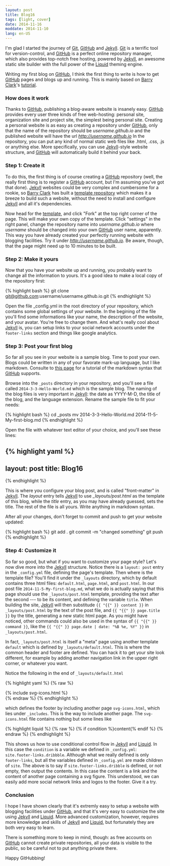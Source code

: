 ```yaml
---
layout: post
title: Blog16
tags: [light, cover]
date: 2014-11-16
moddate: 2014-11-10
lang: en-US
---
```


I'm glad I started the journey of [Git], [GitHub] and [Jekyll]. [Git] is a terrific tool for version-control, and [GitHub] is a perfect online repository manager, which also provides top-notch free hosting, powered by [Jekyll], an awesome static site builder with the full power of the [Liquid] theming engine.

Writing my first blog on [GitHub], I think the first thing to write is how to get [GitHub] pages and blogs up and running. This is mainly based on [Barry Clark]'s [tutorial](http://www.smashingmagazine.com/2014/08/01/build-blog-jekyll-github-pages/).

### How does it work
Thanks to [GitHub], publishing a blog-aware website is insanely easy. [GitHub] provides every user three kinds of free web-hosting: personal site, organization site and project site, the simplest being personal site. Creating a personal website is as easy as creating a repository under [GitHub], only that the name of the repository should be _username.github.io_ and the published website will have the url _http://username.github.io_ In the repository, you can put any kind of normal static web files like .html, .css, .js or anything else. More specifically, you can use [Jekyll]-style website structure, and [GitHub] will automatically build it behind your back.

### Step 1: Create it
To do this, the first thing is of course creating a [GitHub] repository (well, the really first thing is to register a [GitHub] account, but I'm assuming you've got that done). [Jekyll] websites could be very complex and cumbersome for a rookie, so [Barry Clark] has built a [template repository][Jekyll-Now] which makes it a breeze to build such a website, without the need to install and configure [Jekyll] and all it's dependencies.

Now head for the [template][Jekyll-Now], and click "Fork" at the top right corner of the page. This will make your own copy of the template. Click "settings" in the right panel, change the repository name into _username.github.io_ where _username_ should be changed into your own [GitHub] user name, apparently. This way you have already created your perfectly running website with blogging facilities. Try it under _http://username.github.io_. Be aware, though, that the page might need up to 10 minutes to be built.

### Step 2: Make it yours
Now that you have your website up and running, you probably want to change all the information to yours. It's a good idea to make a local copy of the repository first:

{% highlight bash %}
git clone git@github.com:username/username.github.io.git
{% endhighlight %}

Open the file _config.yml in the root directory of your repository, which contains some global settings of your website. In the begining of the file you'll find some informations like your name, the description of the website, and your avatar. You're free to change them. And what's really cool about [Jekyll] is, you can setup links to your social network accounts under the `footer-links` section and things like google analytics.

### Step 3: Post your first blog
So far all you see in your website is a sample blog. Time to post your own. Blogs could be written in any of your favorate mark-up language, but I like markdown. Consulte to [this page](https://guides.github.com/features/mastering-markdown/) for a tutorial of the markdown syntax that [GitHub] supports.

Browse into the `_posts` directory in your repository, and you'll see a file called `2014-3-3-Hello-World.md` which is the sample blog. The naming of the blog files is very important in [Jekyll]: the date as YYYY-M-D, the title of the blog, and the language extension. Rename the sample file to fit your needs:

{% highlight bash %}
cd _posts
mv 2014-3-3-Hello-World.md 2014-11-5-My-first-blog.md
{% endhighlight %}

Open the file with whatever text editor of your choice, and you'll see these lines:

{% highlight yaml %}
---
layout: post
title: Blog16
---
{% endhighlight %}

This is where you configure your blog post, and is called "front-matter" in [Jekyll]. The _layout_ entry tells [Jekyll] to use *_layouts/post.html* as the template of this blog, while the _title_ entry, as you may have already guessed, sets the title. The rest of the file is all yours. Write anything in markdown syntax.

After all your changes, don't forget to commit and push to get your website updated:

{% highlight bash %}
git add .
git commit -m "changed something"
git push
{% endhighlight %}

### Step 4: Customize it
So far so good, but what if you want to customize your page style? Let's now dive more into the [Jekyll] structure. Notice there is a `layout: post` entry in the `_config.yml` file, defining the page's template. Then where is the template file? You'll find it under the `_layouts` directory, which by default contains three html files: `default.html`, `page.html`, and `post.html`. In our post file `2014-11-5-My-first-blog.md`, what we do is actually saying that this page should use the `_layouts/post.html` template, providing the text after the second --- to be its content, and defining the variable `title`. When building the site, [Jekyll] will then substitude `{{ "{{" }} content }}` in `_layouts/post.html` by the text of the post file, and `{{ "{{" }} page.title }}` by the title, generating a new static html page. As you might have noticed, other commands could also be used in the syntax of `{{ "{{" }} command }}`, like the `{{ "{{" }} page.date | date: "%B %e, %Y" }}` in `_layouts/post.html`. 

In fact, `_layouts/post.html` is itself a "meta" page using another template `default` which is defined by `_layouts/default.html`. This is where the common header and footer are defined. You can hack it to get your site look different, for example by adding another navigation link in the upper right corner, or whatever you want.

Notice the following in the end of `_layouts/default.html`

{% highlight yaml %}
{% raw %}
<footer class="footer">
  {% include svg-icons.html %}
</footer>
{% endraw %}
{% endhighlight %}

which defines the footer by including another page `svg-icons.html`, which lies under `_includes`. This is the way to include another page. The `svg-icons.html` file contains nothing but some lines like

{% highlight liquid %}
{% raw %}
{% if condition %}content{% endif %}
{% endraw %}
{% endhighlight %}

This shows us how to use conditional control flow in [Jekyll] and [Liquid]. In this case the `condition` is a variable we defined in `_config.yml`: `site.footer-links.dribbble`. Although what we really defined is only `footer-links`, but all the variables defined in `_config.yml` are made children of `site`. The above is to say if `site.footer-links.dribble` is defined, or not empty, then output the contents. In this case the content is a link and the content of another page containing a svg figure. This understood, we can easily add more social network links and logos to the footer. Give it a try.

### Conclusion
I hope I have shown clearly that it's extremly easy to setup a website with blogging facilities under [GitHub], and that it's very easy to customize the site using [Jekyll] and [Liquid]. More advanced customization, however, requires more knowledge and skills of [Jekyll] and [Liquid], but fortunately they are both very easy to learn.

There is something more to keep in mind, though: as free accounts on [GitHub] cannot create private repositories, all your data is visible to the public, so be careful not to put anything private there.

Happy GitHubbing!

[Git]: http://git-scm.com
[GitHub]: https://github.com
[Jekyll]: http://jekyllrb.com
[Liquid]: http://liquidmarkup.org
[Barry Clark]: http://www.barryclark.co
[Jekyll-Now]: https://github.com/barryclark/jekyll-now
